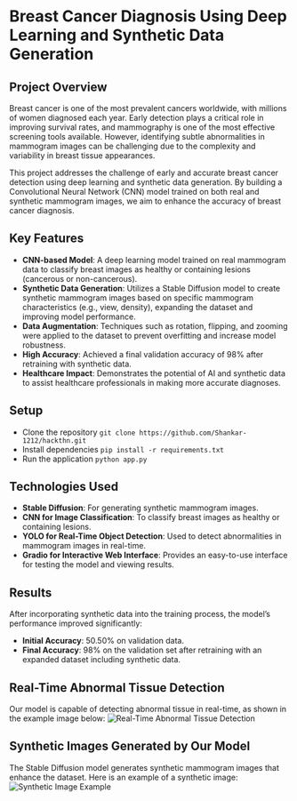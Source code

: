 # Breast Cancer Diagnosis Using Deep Learning and Synthetic Data Generation

## Project Overview
Breast cancer is one of the most prevalent cancers worldwide, with millions of women diagnosed each year. Early detection plays a critical role in improving survival rates, and mammography is one of the most effective screening tools available. However, identifying subtle abnormalities in mammogram images can be challenging due to the complexity and variability in breast tissue appearances.

This project addresses the challenge of early and accurate breast cancer detection using deep learning and synthetic data generation. By building a Convolutional Neural Network (CNN) model trained on both real and synthetic mammogram images, we aim to enhance the accuracy of breast cancer diagnosis.

## Key Features
- **CNN-based Model**: A deep learning model trained on real mammogram data to classify breast images as healthy or containing lesions (cancerous or non-cancerous).
- **Synthetic Data Generation**: Utilizes a Stable Diffusion model to create synthetic mammogram images based on specific mammogram characteristics (e.g., view, density), expanding the dataset and improving model performance.
- **Data Augmentation**: Techniques such as rotation, flipping, and zooming were applied to the dataset to prevent overfitting and increase model robustness.
- **High Accuracy**: Achieved a final validation accuracy of 98% after retraining with synthetic data.
- **Healthcare Impact**: Demonstrates the potential of AI and synthetic data to assist healthcare professionals in making more accurate diagnoses.

## Setup
- Clone the repository
```git clone https://github.com/Shankar-1212/hackthn.git```
- Install dependencies
```pip install -r requirements.txt```
- Run the application
```python app.py```

## Technologies Used
- **Stable Diffusion**: For generating synthetic mammogram images.
- **CNN for Image Classification**: To classify breast images as healthy or containing lesions.
- **YOLO for Real-Time Object Detection**: Used to detect abnormalities in mammogram images in real-time.
- **Gradio for Interactive Web Interface**: Provides an easy-to-use interface for testing the model and viewing results.

## Results
After incorporating synthetic data into the training process, the model’s performance improved significantly:
- **Initial Accuracy**: 50.50% on validation data.
- **Final Accuracy**: 98% on the validation set after retraining with an expanded dataset including synthetic data.

## Real-Time Abnormal Tissue Detection
Our model is capable of detecting abnormal tissue in real-time, as shown in the example image below:
![Real-Time Abnormal Tissue Detection](https://github.com/Shankar-1212/hackthn/blob/main/lesion.jpg)

## Synthetic Images Generated by Our Model
The Stable Diffusion model generates synthetic mammogram images that enhance the dataset. Here is an example of a synthetic image:
![Synthetic Image Example](https://github.com/Shankar-1212/hackthn/blob/main/syn.jpg)
